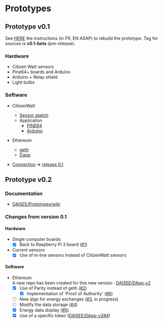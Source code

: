 # Prototypes
 
## Prototype v0.1

See [HERE](https://github.com/DAISEE/UrbanEntrepreneurs/wiki) the instructions (in FR, EN ASAP) to rebuild the prototype. Tag for sources is **v0.1-beta** (pre-release). 

### Hardware
- Citizen Watt sensors
- Pine64+ boards and Arduino
- Arduino + Relay shield
- Light bulbs

### Software
- CitizenWatt 
    - [Sensor sketch](https://github.com/CitoyensCapteurs/CitizenWatt-sensor)
    - Application
        - [PINE64](https://github.com/DAISEE/CitizenWatt-Base-PINE64)  
        - [Arduino](https://github.com/DAISEE/CitizenWatt-ArduinoBase)

- Ethereum   
    - [geth](https://github.com/ethereum/go-ethereum)
    - [Dapp](https://github.com/DAISEE/DApp)
   
- [Connection](https://github.com/DAISEE/DzScripts) => [release 0.1](https://github.com/DAISEE/Scripts/releases/tag/v0.1-beta)
  
  
## Prototype v0.2

### Documentation
- [DAISEE/Prototypes/wiki](https://github.com/DAISEE/Prototypes/wiki)  

### Changes from version 0.1
#### Hardware
- Single computer boards
    - [x] Back to Raspberry Pi 3 board ([#1](https://github.com/DAISEE/Prototypes/issues/1))  
- Current sensors 
    - [x] Use of in-line sensors instead of CitizenWatt sensors
#### Software
- Ethereum  
A new repo has been created for this new version : [DAISEE/DApp-v2](https://github.com/DAISEE/DApp-v2)
    - [x] Use of Parity instead of geth ([#2](https://github.com/DAISEE/Prototypes/issues/2)) 
        - [x] Implementation of 'Proof of Authority' ([#6](https://github.com/DAISEE/Prototypes/issues/6))
    - [ ] New algo for energy exchanges ([#3](https://github.com/DAISEE/Prototypes/issues/3), in progress)  
    - [ ] Modify the data storage ([#4](https://github.com/DAISEE/Prototypes/issues/4))
    - [x] Energy data display ([#5](https://github.com/DAISEE/Prototypes/issues/5))
    - [x] Use of a specific token ([DAISEE/DApp-v2#4](https://github.com/DAISEE/DApp-v2/issues/4))
